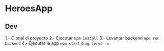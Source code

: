 # HeroesApp

## Dev

1.- Clonal el proyecto
2.- Ejecutar ```npm install```
3.- Levantar backend ```npm run backend```
4.- Ejecutar la app ```npm start``` o ```ng serve -o```
